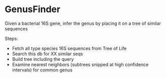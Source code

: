 # GenusFinder
Given a bacterial 16S gene, infer the genus by placing it on a tree of similar sequences

Steps:
 - Fetch all type species 16S sequences from Tree of Life
 - Search this db for XX similar seqs
 - Build tree including the query
 - Examine nearest neighbors (subtrees snipped at high confidence intervals) for common genus
